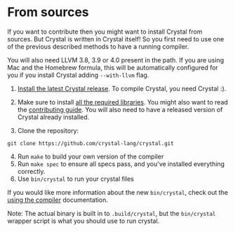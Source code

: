 # From sources

If you want to contribute then you might want to install Crystal from sources. But Crystal is written in Crystal itself! So you first need to use one of the previous described methods to have a running compiler.

You will also need LLVM 3.8, 3.9 or 4.0 present in the path. If you are using Mac and the Homebrew formula, this will be automatically configured for you if you install Crystal adding `--with-llvm` flag.


1. [Install the latest Crystal release](https://crystal-lang.org/docs/installation). To compile Crystal, you need Crystal :).

2. Make sure to install [all the required libraries](https://github.com/crystal-lang/crystal/wiki/All-required-libraries). You might also want to read the [contributing guide](https://github.com/crystal-lang/crystal/blob/master/CONTRIBUTING.md). You will also need to have a released version of Crystal already installed.

3. Clone the repository:

```
git clone https://github.com/crystal-lang/crystal.git
```

4. Run `make` to build your own version of the compiler
5. Run `make spec` to ensure all specs pass, and you've installed everything correctly.
6. Use `bin/crystal` to run your crystal files

If you would like more information about the new `bin/crystal`, check out the [using the compiler](https://crystal-lang.org/docs/using_the_compiler/) documentation.

Note: The actual binary is built in to `.build/crystal`, but the `bin/crystal` wrapper script is what you should use to run crystal.

